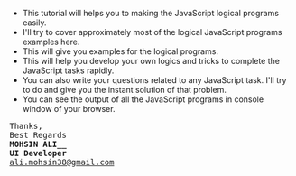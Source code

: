 <ul>
  <li>
    This tutorial will helps you to making the JavaScript logical programs easily.
  </li>
  <li>
    I'll try to cover approximately most of the logical JavaScript programs examples here.
  </li>
  <li>
    This will give you examples for the logical programs.
  </li>
  <li>
    This will help you develop your own logics and tricks to complete the JavaScript tasks rapidly.
  </li>
  <li>
    You can also write your questions related to any JavaScript task. I'll try to do and give you the instant solution of that problem.
  </li>
  <li>
    You can see the output of all the JavaScript programs in console window of your browser.
  </li>
</ul>



<pre>
Thanks,
Best Regards
<b>MOHSIN ALI__
UI Developer</b>
<a href="mailto:ali.mohsin38@gmail.com">ali.mohsin38@gmail.com</a>
</pre>
